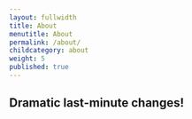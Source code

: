 ```yaml
---
layout: fullwidth
title: About
menutitle: About
permalink: /about/
childcategory: about
weight: 5
published: true
---
```


## Dramatic last-minute changes!